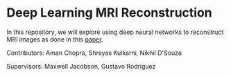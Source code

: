 # Deep Learning MRI Reconstruction

In this repository, we will explore using deep neural networks to reconstruct MRI images as done in this [paper](https://arxiv.org/abs/1910.06067).

Contributors: Aman Chopra, Shreyas Kulkarni, Nikhil D'Souza

Supervisors: Maxwell Jacobson, Gustavo Rodriguez
